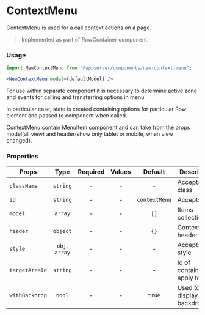 # ContextMenu

ContextMenu is used for a call context actions on a page.

> Implemented as part of RowContainer component.

### Usage

```js
import NewContextMenu from "@appserver/components/new-context-menu";
```

```jsx
<NewContextMenu model={defaultModel} />
```

For use within separate component it is necessary to determine active zone and events for calling and transferring options in menu.

In particular case, state is created containing options for particular Row element and passed to component when called.

ContextMenu contain MenuItem component and can take from the props model(all view)
and header(show only tablet or mobile, when view changed).

### Properties

| Props          |      Type      | Required | Values |    Default    | Description              |
| -------------- | :------------: | :------: | :----: | :-----------: | ------------------------ |
| `className`    |    `string`    |    -     |   -    |       -       | Accepts class            |
| `id`           |    `string`    |    -     |   -    | `contextMenu` | Accepts id               |
| `model`        |    `array`     |    -     |   -    |     `[]`      | Items collection         |
| `header`       |    `object`    |    -     |   -    |     `{}`      | ContextMenu header       |
| `style`        | `obj`, `array` |    -     |   -    |       -       | Accepts css style        |
| `targetAreaId` |    `string`    |    -     |   -    |       -       | Id of container apply to |
| `withBackdrop` |     `bool`     |    -     |   -    |    `true`     | Used to display backdrop |

